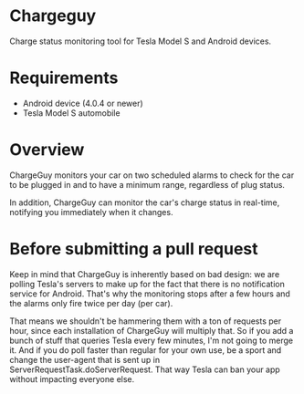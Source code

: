 # Chargeguy
Charge status monitoring tool for Tesla Model S and Android devices.

# Requirements
- Android device (4.0.4 or newer)
- Tesla Model S automobile

# Overview
ChargeGuy monitors your car on two scheduled alarms to check for the car to be plugged in and to have a minimum range, regardless of plug status.

In addition, ChargeGuy can monitor the car's charge status in real-time, notifying you immediately when it changes.

# Before submitting a pull request
Keep in mind that ChargeGuy is inherently based on bad design: we are polling Tesla's servers to make up for the fact that there is
no notification service for Android.  That's why the monitoring stops after a few hours and the alarms only fire twice per day (per car).

That means we shouldn't be hammering them with a ton of requests per hour, since each installation of ChargeGuy will multiply that.  So if you
add a bunch of stuff that queries Tesla every few minutes, I'm not going to merge it.  And if you do poll faster than regular for your own
use, be a sport and change the user-agent that is sent up in ServerRequestTask.doServerRequest.
That way Tesla can ban your app without impacting everyone else.

